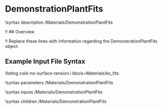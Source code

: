 # DemonstrationPlantFits

!syntax description /Materials/DemonstrationPlantFits

!! ## Overview

!! Replace these lines with information regarding the DemonstrationPlantFits object.

## Example Input File Syntax

!listing cold-no-surface-tension.i block=Materials/kc_fits

!syntax parameters /Materials/DemonstrationPlantFits

!syntax inputs /Materials/DemonstrationPlantFits

!syntax children /Materials/DemonstrationPlantFits
